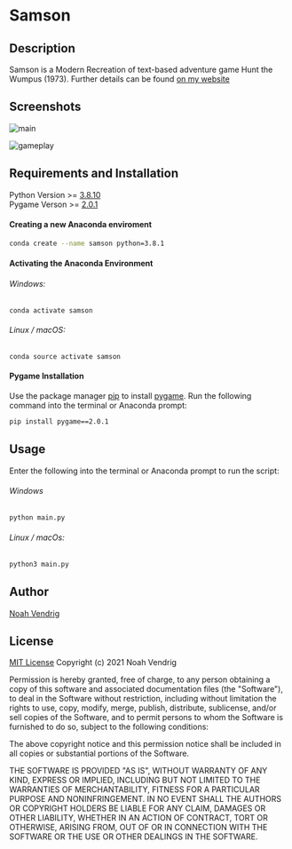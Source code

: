 # Samson


## Description
Samson is a Modern Recreation of text-based adventure game Hunt the Wumpus (1973). Further details can be found [on my website](http://noahvendrig.com#portfolio)

## Screenshots
![main](https://user-images.githubusercontent.com/69784959/127313881-9c5252ba-4a17-4699-a2a3-3c156279709d.png)

![gameplay](https://user-images.githubusercontent.com/69784959/127314132-a218f9d0-bccc-46e1-a444-555b7192d6ed.png)
## Requirements and Installation

Python Version >= [3.8.10](https://www.python.org/downloads/release/python-3810/)\
Pygame Verson >= [2.0.1](https://www.pygame.org/project/5409/7928)
#### Creating a new Anaconda enviroment
``` bash
conda create --name samson python=3.8.1
```
#### Activating the Anaconda Environment
###### Windows: 
```
conda activate samson
``` 
###### Linux / macOS: 
```
conda source activate samson
```

#### Pygame Installation
Use the package manager [pip](https://pip.pypa.io/en/stable/) to install [pygame](https://pypi.org/project/pygame/).
Run the following command into the terminal or Anaconda prompt:
``` bash
pip install pygame==2.0.1
```

## Usage
Enter the following into the terminal or Anaconda prompt to run the script:
###### Windows
``` bash
python main.py
```
###### Linux / macOs:
``` bash
python3 main.py
```

## Author
[Noah Vendrig](github.com/noahvendrig)


## License
[MIT License](https://prodicus.mit-license.org/)
Copyright (c) 2021 Noah Vendrig

Permission is hereby granted, free of charge, to any person obtaining a copy
of this software and associated documentation files (the "Software"), to deal
in the Software without restriction, including without limitation the rights
to use, copy, modify, merge, publish, distribute, sublicense, and/or sell
copies of the Software, and to permit persons to whom the Software is
furnished to do so, subject to the following conditions:

The above copyright notice and this permission notice shall be included in all
copies or substantial portions of the Software.

THE SOFTWARE IS PROVIDED "AS IS", WITHOUT WARRANTY OF ANY KIND, EXPRESS OR
IMPLIED, INCLUDING BUT NOT LIMITED TO THE WARRANTIES OF MERCHANTABILITY,
FITNESS FOR A PARTICULAR PURPOSE AND NONINFRINGEMENT. IN NO EVENT SHALL THE
AUTHORS OR COPYRIGHT HOLDERS BE LIABLE FOR ANY CLAIM, DAMAGES OR OTHER
LIABILITY, WHETHER IN AN ACTION OF CONTRACT, TORT OR OTHERWISE, ARISING FROM,
OUT OF OR IN CONNECTION WITH THE SOFTWARE OR THE USE OR OTHER DEALINGS IN THE
SOFTWARE.
